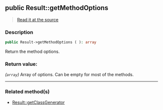 ## public Result::getMethodOptions

> [Read it at the source](https://github.com/julien-boudry/Condorcet/blob/master/src/Result.php#L333)

### Description    

```php
public Result->getMethodOptions ( ): array
```

Return the method options.
    

### Return value:   

*(`array`)* Array of options. Can be empty for most of the methods.


---------------------------------------

### Related method(s)      

* [Result::getClassGenerator](/Docs/ApiReferences/Result%20Class/public%20Result--getClassGenerator.md)    
